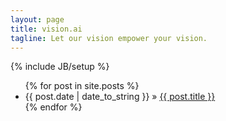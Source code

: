 ```yaml
---
layout: page
title: vision.ai
tagline: Let our vision empower your vision.
---
```

{% include JB/setup %}

<ul class="posts">
  {% for post in site.posts %}
    <li><span>{{ post.date | date_to_string }}</span> &raquo; <a href="{{ BASE_PATH }}{{ post.url }}">{{ post.title }}</a></li>
  {% endfor %}
</ul>


